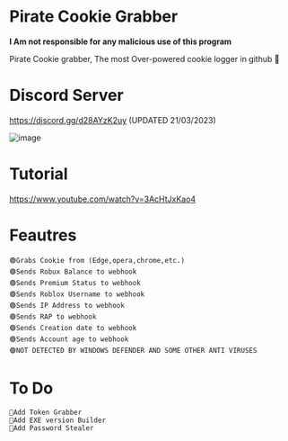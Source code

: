 # Pirate Cookie Grabber

**I Am not responsible for any malicious use of this program**


Pirate Cookie grabber, The most Over-powered cookie logger in github 🤯 
# Discord Server

https://discord.gg/d28AYzK2uy (UPDATED 21/03/2023)

![image](https://user-images.githubusercontent.com/60432696/190850577-26a82220-9774-42c5-beb5-479aa5ee71e1.png)

# Tutorial
https://www.youtube.com/watch?v=3AcHtJxKao4

# Feautres
	🟢Grabs Cookie from (Edge,opera,chrome,etc.)
	🟢Sends Robux Balance to webhook
	🟢Sends Premium Status to webhook
	🟢Sends Roblox Username to webhook
	🟢Sends IP Address to webhook
	🟢Sends RAP to webhook
	🟢Sends Creation date to webhook
	🟢Sends Account age to webhook
	🟣NOT DETECTED BY WINDOWS DEFENDER AND SOME OTHER ANTI VIRUSES
# To Do
	💎Add Token Grabber
	💎Add EXE version Builder
	💎Add Password Stealer

